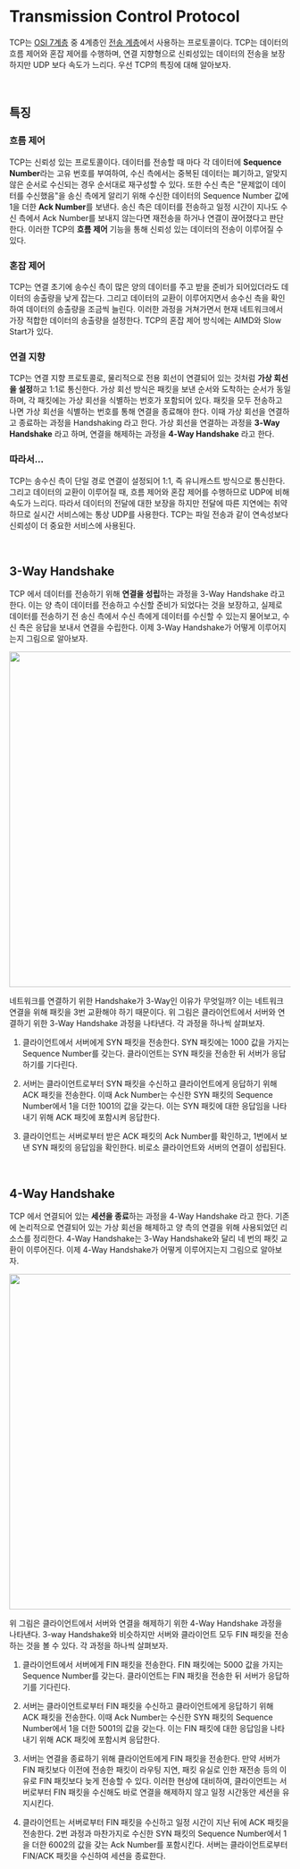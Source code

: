 # Transmission Control Protocol

TCP는 [OSI 7계층](./osi-7-layer.md) 중 4계층인 [전송 계층](./osi-7-layer.md/#4계층---전송-계층)에서 사용하는 프로토콜이다. TCP는 데이터의 흐름 제어와 혼잡 제어를 수행하며, 연결 지향형으로 신뢰성있는 데이터의 전송을 보장하지만 UDP 보다 속도가 느리다. 우선 TCP의 특징에 대해 알아보자.

&nbsp;
## 특징

### 흐름 제어

TCP는 신뢰성 있는 프로토콜이다. 데이터를 전송할 때 마다 각 데이터에 **Sequence Number**라는 고유 번호를 부여하여, 수신 측에서는 중복된 데이터는 폐기하고, 알맞지 않은 순서로 수신되는 경우 순서대로 재구성할 수 있다. 또한 수신 측은 "문제없이 데이터를 수신했음"을 송신 측에게 알리기 위해 수신한 데이터의 Sequence Number 값에 1을 더한 **Ack Number**를 보낸다. 송신 측은 데이터를 전송하고 일정 시간이 지나도 수신 측에서 Ack Number를 보내지 않는다면 재전송을 하거나 연결이 끊어졌다고 판단한다. 이러한 TCP의 **흐름 제어** 기능을 통해 신뢰성 있는 데이터의 전송이 이루어질 수 있다.

### 혼잡 제어

TCP는 연결 초기에 송수신 측이 많은 양의 데이터를 주고 받을 준비가 되어있더라도 데이터의 송출량을 낮게 잡는다. 그리고 데이터의 교환이 이루어지면서 송수신 측을 확인하여 데이터의 송출량을 조금씩 늘린다. 이러한 과정을 거쳐가면서 현재 네트워크에서 가장 적합한 데이터의 송출량을 설정한다. TCP의 혼잡 제어 방식에는 AIMD와 Slow Start가 있다.

### 연결 지향

TCP는 연결 지향 프로토콜로, 물리적으로 전용 회선이 연결되어 있는 것처럼 **가상 회선을 설정**하고 1:1로 통신한다. 가상 회선 방식은 패킷을 보낸 순서와 도착하는 순서가 동일하며, 각 패킷에는 가상 회선을 식별하는 번호가 포함되어 있다. 패킷을 모두 전송하고 나면 가상 회선을 식별하는 번호를 통해 연결을 종료해야 한다. 이때 가상 회선을 연결하고 종료하는 과정을 Handshaking 라고 한다. 가상 회선을 연결하는 과정을 **3-Way Handshake** 라고 하며, 연결을 해제하는 과정을 **4-Way Handshake** 라고 한다.

### 따라서...

TCP는 송수신 측이 단일 경로 연결이 설정되어 1:1, 즉 유니캐스트 방식으로 통신한다. 그리고 데이터의 교환이 이루어질 때, 흐름 제어와 혼잡 제어를 수행하므로 UDP에 비해 속도가 느리다. 따라서 데이터의 전달에 대한 보장을 하지만 전달에 따른 지연에는 취약하므로 실시간 서비스에는 통상 UDP를 사용한다. TCP는 파일 전송과 같이 연속성보다 신뢰성이 더 중요한 서비스에 사용된다.

&nbsp;
## 3-Way Handshake

TCP 에서 데이터를 전송하기 위해 **연결을 성립**하는 과정을 3-Way Handshake 라고 한다. 이는 양 측이 데이터를 전송하고 수신할 준비가 되었다는 것을 보장하고, 실제로 데이터를 전송하기 전 송신 측에서 수신 측에게 데이터를 수신할 수 있는지 물어보고, 수신 측은 응답을 보내서 연결을 수립한다. 이제 3-Way Handshake가 어떻게 이루어지는지 그림으로 알아보자.

<p align="center">
<img src="https://user-images.githubusercontent.com/61190690/171999714-377e89bf-b58c-4aba-901d-f6e9b7ea2bd7.png" width="600">
</p>

네트워크를 연결하기 위한 Handshake가 3-Way인 이유가 무엇일까? 이는 네트워크 연결을 위해 패킷을 3번 교환해야 하기 때문이다. 위 그림은 클라이언트에서 서버와 연결하기 위한 3-Way Handshake 과정을 나타낸다. 각 과정을 하나씩 살펴보자.

1. 클라이언트에서 서버에게 SYN 패킷을 전송한다. SYN 패킷에는 1000 값을 가지는 Sequence Number를 갖는다. 클라이언트는 SYN 패킷을 전송한 뒤 서버가 응답하기를 기다린다.

2. 서버는 클라이언트로부터 SYN 패킷을 수신하고 클라이언트에게 응답하기 위해 ACK 패킷을 전송한다. 이때 Ack Number는 수신한 SYN 패킷의 Sequence Number에서 1을 더한 1001의 값을 갖는다. 이는 SYN 패킷에 대한 응답임을 나타내기 위해 ACK 패킷에 포함시켜 응답한다.

3. 클라이언트는 서버로부터 받은 ACK 패킷의 Ack Number를 확인하고, 1번에서 보낸 SYN 패킷의 응답임을 확인한다. 비로소 클라이언트와 서버의 연결이 성립된다.


&nbsp;
## 4-Way Handshake

TCP 에서 연결되어 있는 **세션을 종료**하는 과정을 4-Way Handshake 라고 한다. 기존에 논리적으로 연결되어 있는 가상 회선을 해제하고 양 측의 연결을 위해 사용되었던 리소스를 정리한다. 4-Way Handshake는 3-Way Handshake와 달리 네 번의 패킷 교환이 이루어진다. 이제 4-Way Handshake가 어떻게 이루어지는지 그림으로 알아보자.

<p align="center">
<img src="https://user-images.githubusercontent.com/61190690/172000729-ee491f49-4448-4951-b841-b5bc7754273f.png" width="600">
</p>

위 그림은 클라이언트에서 서버와 연결을 해제하기 위한 4-Way Handshake 과정을 나타낸다. 3-way Handshake와 비슷하지만 서버와 클라이언트 모두 FIN 패킷을 전송하는 것을 볼 수 있다. 각 과정을 하나씩 살펴보자.

1. 클라이언트에서 서버에게 FIN 패킷을 전송한다. FIN 패킷에는 5000 값을 가지는 Sequence Number를 갖는다. 클라이언트는 FIN 패킷을 전송한 뒤 서버가 응답하기를 기다린다.

2. 서버는 클라이언트로부터 FIN 패킷을 수신하고 클라이언트에게 응답하기 위해 ACK 패킷을 전송한다. 이때 Ack Number는 수신한 SYN 패킷의 Sequence Number에서 1을 더한 5001의 값을 갖는다. 이는 FIN 패킷에 대한 응답임을 나타내기 위해 ACK 패킷에 포함시켜 응답한다.

3. 서버는 연결을 종료하기 위해 클라이언트에게 FIN 패킷을 전송한다. 만약 서버가 FIN 패킷보다 이전에 전송한 패킷이 라우팅 지연, 패킷 유실로 인한 재전송 등의 이유로 FIN 패킷보다 늦게 전송할 수 있다. 이러한 현상에 대비하여, 클라이언트는 서버로부터 FIN 패킷을 수신해도 바로 연결을 해제하지 않고 일정 시간동안 세션을 유지시킨다.

4. 클라이언트는 서버로부터 FIN 패킷을 수신하고 일정 시간이 지난 뒤에 ACK 패킷을 전송한다. 2번 과정과 마찬가지로 수신한 SYN 패킷의 Sequence Number에서 1을 더한 6002의 값을 갖는 Ack Number를 포함시킨다. 서버는 클라이언트로부터 FIN/ACK 패킷을 수신하여 세션을 종료한다.
